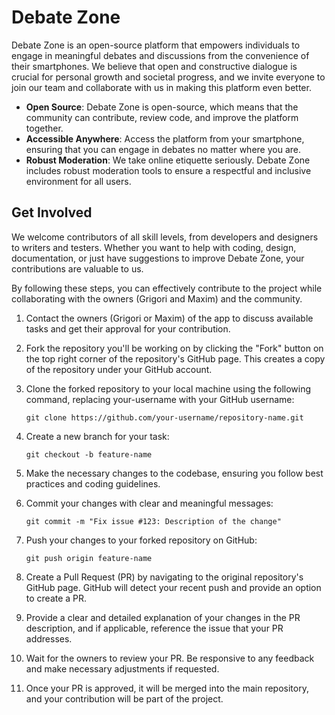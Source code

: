 # Debate Zone

Debate Zone is an open-source platform that empowers individuals to engage in meaningful debates and discussions from the convenience of their smartphones. We believe that open and constructive dialogue is crucial for personal growth and societal progress, and we invite everyone to join our team and collaborate with us in making this platform even better.

- **Open Source**: Debate Zone is open-source, which means that the community can contribute, review code, and improve the platform together.
- **Accessible Anywhere**: Access the platform from your smartphone, ensuring that you can engage in debates no matter where you are.
- **Robust Moderation**: We take online etiquette seriously. Debate Zone includes robust moderation tools to ensure a respectful and inclusive environment for all users.

## Get Involved

We welcome contributors of all skill levels, from developers and designers to writers and testers. Whether you want to help with coding, design, documentation, or just have suggestions to improve Debate Zone, your contributions are valuable to us.

By following these steps, you can effectively contribute to the project while collaborating with the owners (Grigori and Maxim) and the community.

1. Contact the owners (Grigori or Maxim) of the app to discuss available tasks and get their approval for your contribution.

2. Fork the repository you'll be working on by clicking the "Fork" button on the top right corner of the repository's GitHub page. This creates a copy of the repository under your GitHub account.

3. Clone the forked repository to your local machine using the following command, replacing your-username with your GitHub username:

   `git clone https://github.com/your-username/repository-name.git`

4. Create a new branch for your task:

   `git checkout -b feature-name`

5. Make the necessary changes to the codebase, ensuring you follow best practices and coding guidelines.

6. Commit your changes with clear and meaningful messages:
   
   `git commit -m "Fix issue #123: Description of the change"`

8. Push your changes to your forked repository on GitHub:

   `git push origin feature-name`

8. Create a Pull Request (PR) by navigating to the original repository's GitHub page. GitHub will detect your recent push and provide an option to create a PR.

9. Provide a clear and detailed explanation of your changes in the PR description, and if applicable, reference the issue that your PR addresses.

10. Wait for the owners to review your PR. Be responsive to any feedback and make necessary adjustments if requested.

11. Once your PR is approved, it will be merged into the main repository, and your contribution will be part of the project.
